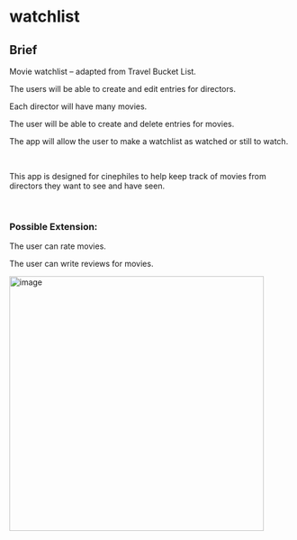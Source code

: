 # watchlist

## Brief <br>
<P>Movie watchlist – adapted from Travel Bucket List.</P>
<P>The users will be able to create and edit entries for directors.</P>
<P>Each director will have many movies.</P>
<P>The user will be able to create and delete entries for movies.</P>
<P>The app will allow the user to make a watchlist as watched or still to watch.</P><br>
<p>This app is designed for cinephiles to help keep track of movies from directors they want to see and have seen.</P><br>

### Possible Extension:
<p>The user can rate movies.</P>
<p>The user can write reviews for movies.</P>

<img width="452" alt="image" src="https://user-images.githubusercontent.com/21125062/201424827-4b1f8154-7b87-43d3-966c-a3f5599f2c5e.png">
